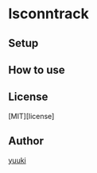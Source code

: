 # lsconntrack

## Setup

## How to use

## License

[MIT][license]

## Author

[yuuki](https://github.com/y_uuki)